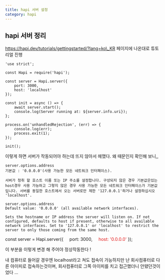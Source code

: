 ```yaml
---
title: hapi 서버 설정
category: hapi
---
```


## hapi 서버 정리

https://hapi.dev/tutorials/gettingstarted/?lang=ko\_KR
페이지에 나온대로 튜토리얼 진행
<br>
```
'use strict';

const Hapi = require('hapi');

const server = Hapi.server({
    port: 3000,
    host: 'localhost'
});

const init = async () => {
    await server.start();
    console.log(Server running at: ${server.info.uri});
};

process.on('unhandledRejection', (err) => {
    console.log(err);
    process.exit(1);
});

init();
```

이렇게 하면 서버가 작동되어야 하는데
뜨지 않아서 헤맸다. 왜 때문인지 확인해 보니,,

```
server.options.address
기본값 : '0.0.0.0'(사용 가능한 모든 네트워크 인터페이스).

서버가 청취 할 호스트 이름 또는 IP 주소를 설정합니다. 구성되지 않은 경우 기본값은있는 host경우 사용 가능하고 그렇지 않은 경우 사용 가능한 모든 네트워크 인터페이스가 기본값 입니다. 서버를 동일한 호스트에서 오는 서버로만 제한 '127.0.0.1'하거나 설정하십시오 'localhost'.

server.options.address
Default value: '0.0.0.0' (all available network interfaces).

Sets the hostname or IP address the server will listen on. If not configured, defaults to host if present, otherwise to all available network interfaces. Set to '127.0.0.1' or 'localhost' to restrict the server to only those coming from the same host.
```

const server = Hapi.server({
    port: 3000,
   <span style="color:#e31a1a"> host: '0.0.0.0'</span>
});

이 부분을 이렇게 변경 해 주어야 정상작동한다 ! 

내 컴퓨터로 들어갈 경우엔 localhost라고 쳐도 접속이 가능하지만
난 회사컴퓨터로 다른 아이피로 접속하는것이며, 회사컴퓨터로 그쪽 아이피를 치고 접근했더니 안됐던것이었다 ...